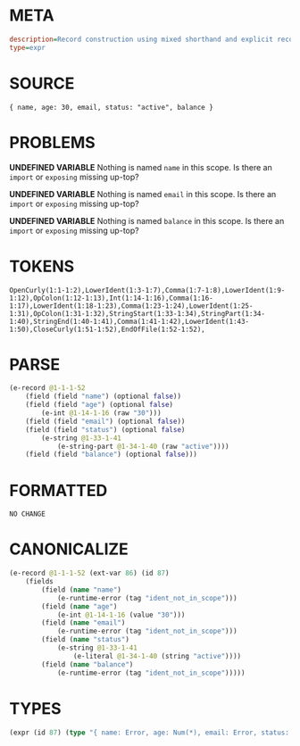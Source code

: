 # META
~~~ini
description=Record construction using mixed shorthand and explicit record fields
type=expr
~~~
# SOURCE
~~~roc
{ name, age: 30, email, status: "active", balance }
~~~
# PROBLEMS
**UNDEFINED VARIABLE**
Nothing is named `name` in this scope.
Is there an `import` or `exposing` missing up-top?

**UNDEFINED VARIABLE**
Nothing is named `email` in this scope.
Is there an `import` or `exposing` missing up-top?

**UNDEFINED VARIABLE**
Nothing is named `balance` in this scope.
Is there an `import` or `exposing` missing up-top?

# TOKENS
~~~zig
OpenCurly(1:1-1:2),LowerIdent(1:3-1:7),Comma(1:7-1:8),LowerIdent(1:9-1:12),OpColon(1:12-1:13),Int(1:14-1:16),Comma(1:16-1:17),LowerIdent(1:18-1:23),Comma(1:23-1:24),LowerIdent(1:25-1:31),OpColon(1:31-1:32),StringStart(1:33-1:34),StringPart(1:34-1:40),StringEnd(1:40-1:41),Comma(1:41-1:42),LowerIdent(1:43-1:50),CloseCurly(1:51-1:52),EndOfFile(1:52-1:52),
~~~
# PARSE
~~~clojure
(e-record @1-1-1-52
	(field (field "name") (optional false))
	(field (field "age") (optional false)
		(e-int @1-14-1-16 (raw "30")))
	(field (field "email") (optional false))
	(field (field "status") (optional false)
		(e-string @1-33-1-41
			(e-string-part @1-34-1-40 (raw "active"))))
	(field (field "balance") (optional false)))
~~~
# FORMATTED
~~~roc
NO CHANGE
~~~
# CANONICALIZE
~~~clojure
(e-record @1-1-1-52 (ext-var 86) (id 87)
	(fields
		(field (name "name")
			(e-runtime-error (tag "ident_not_in_scope")))
		(field (name "age")
			(e-int @1-14-1-16 (value "30")))
		(field (name "email")
			(e-runtime-error (tag "ident_not_in_scope")))
		(field (name "status")
			(e-string @1-33-1-41
				(e-literal @1-34-1-40 (string "active"))))
		(field (name "balance")
			(e-runtime-error (tag "ident_not_in_scope")))))
~~~
# TYPES
~~~clojure
(expr (id 87) (type "{ name: Error, age: Num(*), email: Error, status: Str, balance: Error }"))
~~~
